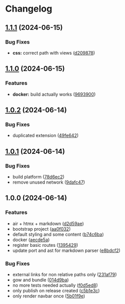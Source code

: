 # Changelog

## [1.1.1](https://github.com/shortcuts/codes/compare/v1.1.0...v1.1.1) (2024-06-15)


### Bug Fixes

* **css:** correct path with views ([d209878](https://github.com/shortcuts/codes/commit/d209878c517f4a2b12661e9be06f6ac02a206dd5))

## [1.1.0](https://github.com/shortcuts/codes/compare/v1.0.2...v1.1.0) (2024-06-15)


### Features

* **docker:** build actually works ([9693900](https://github.com/shortcuts/codes/commit/969390001124d544dc213be38bcfa79338d1e39a))

## [1.0.2](https://github.com/shortcuts/codes/compare/v1.0.1...v1.0.2) (2024-06-14)


### Bug Fixes

* duplicated extension ([49fe642](https://github.com/shortcuts/codes/commit/49fe6429eb1be4477bdd6f2afc1449620b225138))

## [1.0.1](https://github.com/shortcuts/codes/compare/v1.0.0...v1.0.1) (2024-06-14)


### Bug Fixes

* build platform ([78d6ec2](https://github.com/shortcuts/codes/commit/78d6ec24fdc0b202f65e421dd6e71c5047ad20ff))
* remove unused network ([9dafc47](https://github.com/shortcuts/codes/commit/9dafc47da69f19600d3b7d8f2a34b0e108999de0))

## 1.0.0 (2024-06-14)


### Features

* air + htmx + markdown ([d2d59ae](https://github.com/shortcuts/codes/commit/d2d59ae18697b70593f076945e707c797bd056f1))
* bootstrap project ([aa0f032](https://github.com/shortcuts/codes/commit/aa0f032c11da944541a3090cfe126ea64cb92b67))
* default styling and some content ([b74c6ba](https://github.com/shortcuts/codes/commit/b74c6ba3343017bf427cb0d807edebcd9813891c))
* docker ([aecde5a](https://github.com/shortcuts/codes/commit/aecde5a95cb11922c0d50487d0295e285b9e8140))
* register basic routes ([1395429](https://github.com/shortcuts/codes/commit/13954298b20153fa6ed6007d345b71f9d3647f2c))
* update port and ast for markdown parser ([e8bdcf2](https://github.com/shortcuts/codes/commit/e8bdcf2b301d16c3bab5ced92a069b8e7db94d95))


### Bug Fixes

* external links for non relative paths only ([231af79](https://github.com/shortcuts/codes/commit/231af79507a3f7ef5dade94f49493b28b42bd863))
* gow and bundle ([014d9ba](https://github.com/shortcuts/codes/commit/014d9baf6368d4b234c68d5e28699ce355c2d5e7))
* no more tests needed actually ([f0d5ed8](https://github.com/shortcuts/codes/commit/f0d5ed83f653a33bacba65c9a9fa6307cd4f7971))
* only publish on release created ([c5b1e3c](https://github.com/shortcuts/codes/commit/c5b1e3cee254659b5cc5c12040f214ee9076c5e6))
* only render navbar once ([5b01f9e](https://github.com/shortcuts/codes/commit/5b01f9e46a7d749b996a90027acac9be942e9761))

